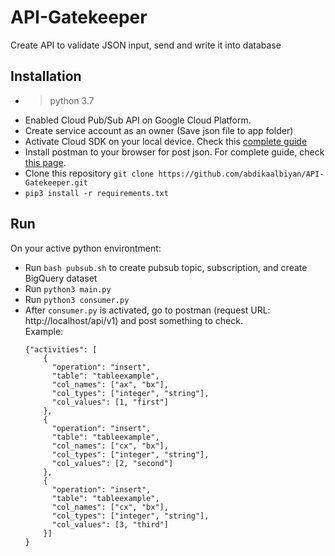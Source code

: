 # API-Gatekeeper
Create API to validate JSON input, send and write it into database


## Installation
- >python 3.7
- Enabled Cloud Pub/Sub API on Google Cloud Platform.
- Create service account as an owner (Save json file to app folder)
- Activate Cloud SDK on your local device. Check this [complete guide](https://cloud.google.com/sdk/docs/quickstart)
- Install postman to your browser for post json. For complete guide, check [this page](https://www.postman.com/downloads/).
- Clone this repository ```git clone https://github.com/abdikaalbiyan/API-Gatekeeper.git```
- ```pip3 install -r requirements.txt```



## Run
On your active python environtment:
- Run ```bash pubsub.sh``` to create pubsub topic, subscription, and create BigQuery dataset
- Run ```python3 main.py```
- Run ```python3 consumer.py```
- After ```consumer.py``` is activated, go to postman (request URL: http://localhost/api/v1) and post something to check.<br>
  Example:
  ```
  {"activities": [
      {
        "operation": "insert",
        "table": "tableexample",
        "col_names": ["ax", "bx"],
        "col_types": ["integer", "string"],
        "col_values": [1, "first"]
      },
      {
        "operation": "insert",
        "table": "tableexample",
        "col_names": ["cx", "bx"],
        "col_types": ["integer", "string"],
        "col_values": [2, "second"]
      },
      {
        "operation": "insert",
        "table": "tableexample",
        "col_names": ["cx", "bx"],
        "col_types": ["integer", "string"],
        "col_values": [3, "third"]
      }]
  }
  ```

